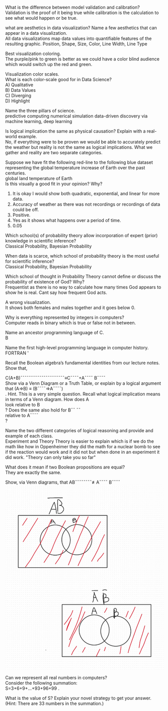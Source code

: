 What is the difference between model validation and calibration?  
Validation is the proof of it being true while calibration is the calculation to see what would happen or be true.  

what are aesthetics in data visualization? Name a few aesthetics that can appear in a data visualization.  
  All data visualizations map data values into quantifiable features of the resulting graphic.
Position, Shape, Size, Color, Line Width, Line Type  


Best visualization coloring.  
  The purple/pink to green is better as we could have a color blind audience which would switch up the red and green.  


Visualization color scales.  
What is each color-scale good for in Data Science?  
 A) Qualitative   
 B) Data Values    
 C) Diverging  
 D) Highlight  
 
Name the three pillars of science.  
  predictive computing numerical simulation data-driven discovery via machine learning, deep learning  
  
Is logical implication the same as physical causation? Explain with a real-world example.  
  No, if everything were to be proven we would be able to accurately predict the weather but reality is not the same as logical implications. What we gather and reality are two separate categories.  

  Suppose we have fit the following red-line to the following blue dataset representing the global temperature increase of Earth over the past centuries.  
global land temperature of Earth  
Is this visually a good fit in your opinion? Why?  
  1. It is okay I would show both quadratic, exponential, and linear for more data.  
  2. Accuracy of weather as there was not recordings or recordings of data could be off.  
  3. Positive.  
  4. Yes as it shows what happens over a period of time.  
  5.  0.05  
  
  
Which school(s) of probability theory allow incorporation of expert (prior) knowledge in scientific inference?  
  Classical Probability, Bayesian Probability   
  
When data is scarce, which school of probability theory is the most useful for scientific inference?  
  Classical Probability, Bayesian Probability  
  
Which school of thought in Probability Theory cannot define or discuss the probability of existence of God? Why?  
  Frequentist as there is no way to calculate how many times God appears to show he is real. Cant say how frequent God acts.
    
A wrong visualization.  
  It shows both females and males together and it goes below 0.
  
Why is everything represented by integers in computers?  
  Computer reads in binary which is true or false not in between.  
  
Name an ancestor programming language of C.   
B  
  
Name the first high-level programming language in computer history.  
  FORTRAN  '
  
Recall the Boolean algebra’s fundamental identities from our lecture notes. Show that,
  
C(A+B)¯¯¯¯¯¯¯¯¯¯¯¯¯¯¯¯¯¯¯¯¯≡C¯¯¯¯+A¯¯¯¯ B¯¯¯¯  
Show via a Venn Diagram or a Truth Table, or explain by a logical argument that (A⇒B) ≡ (B¯¯¯¯⇒A¯¯¯¯)  
. Hint. This is a very simple question. Recall what logical implication means in terms of a Venn diagram. How does A  
 look relative to B  
? Does the same also hold for B¯¯ ¯¯  
 relative to A¯¯¯¯  
?

Name the two different categories of logical reasoning and provide and example of each class.  
 Experiment and Theory Theory is easier to explain which is if we do the math like how in Oppenheimer they did the math for a nuclear bomb to see if the reaction would work and it did not but when done in an experiment it did work. "Theory can only take you so far"  

  
What does it mean if two Boolean propositions are equal?  
They are exactly the same.  

  
Show, via Venn diagrams, that AB¯¯¯¯¯¯¯¯≢A¯¯¯¯ B¯¯¯¯  
![FINALEX.jpg](FINALEX.jpg)

Can we represent all real numbers in computers?  
Consider the following summation:  
S=3+6+9+…+93+96+99 .  

What is the value of S? Explain your novel strategy to get your answer.
(Hint: There are 33
 numbers in the summation.)  

































































